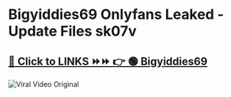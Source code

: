 
 # Bigyiddies69 Onlyfans Leaked - Update Files sk07v

## <h2><a href="https://clipsfans.com/Bigyiddies69&ref=git">🔗 Click to LINKS ⏩⏩ 👉 🟢 Bigyiddies69 </a></h2>

<a href="https://clipsfans.com/Bigyiddies69&ref=git" rel="nofollow" data-target="animated-image.originalLink"><img src="https://i.ibb.co.com/xMMVF88/686577567.gif" alt="Viral Video Original" style="max-width: 100%; display: inline-block;" data-target="animated-image.originalImage"></a>

